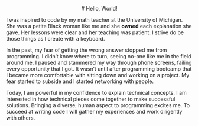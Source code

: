 <p align="center">
  # Hello, World!
</p>



I was inspired to code by my math teacher at the University of Michigan. She was a petite Black woman like me and she **owned** each explanation she gave. Her lessons were clear and her teaching was patient. I strive do be those things as I create with a keyboard.

In the past, my fear of getting the wrong answer stopped me from programming. I didn’t know where to turn, seeing no-one like me in the field around me. I paused and stammered my way through phone screens, failing every opportunity that I got. It wasn’t until after programming bootcamp that I became more comfortable with sitting down and working on a project. My fear started to subside and I started networking with people.

Today, I am powerful in my confidence to explain technical concepts. I am interested in how technical pieces come together to make successful solutions. Bringing a diverse, human aspect to programming excites me. To succeed at writing code I will gather my experiences and work diligently with others.

<!---
quinise/quinise is a ✨ special ✨ repository because its `README.md` (this file) appears on your GitHub profile.
You can click the Preview link to take a look at your changes.
--->
